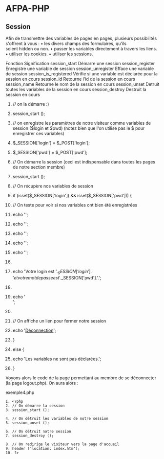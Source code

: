 # AFPA-PHP
## Session

Afin de transmettre des variables de pages en pages, plusieurs possibilités s'offrent à vous :
	• les divers champs des formulaires, qu'ils soient hidden ou non.
	• passer les variables directement à travers les liens.
	• utiliser les cookies.
	• utiliser les sessions.

Fonction	Signification
session_start	Démarre une session
session_register	Enregistre une variable de session
session_unregister	Efface une variable de session
session_is_registered	Vérifie si une variable est déclarée pour la session en cours
session_id	Retourne l'id de la session en cours
session_name	Retourne le nom de la session en cours
session_unset	Detruit toutes les variables de la session en cours
session_destroy	Destruit la session en cours

1. // on la démarre :)
2. session_start ();

3. // on enregistre les paramètres de notre visiteur comme variables de session ($login et $pwd) (notez bien que l'on utilise pas le $ pour enregistrer ces variables)
4. $_SESSION['login'] = $_POST['login'];
5. $_SESSION['pwd'] = $_POST['pwd'];

1. // On démarre la session (ceci est indispensable dans toutes les pages de notre section membre)
2. session_start ();

3. // On récupère nos variables de session
4. if (isset($_SESSION['login']) && isset($_SESSION['pwd'])) {

5. // On teste pour voir si nos variables ont bien été enregistrées
6. echo '<html>';
7. echo '<head>';
8. echo '<title>Page de notre section membre</title>';
9. echo '</head>';
10. echo '<body>';
11. 
12. echo 'Votre login est '.$_SESSION['login'].' et votre mot de passe est '.$_SESSION['pwd'].'.';
13. 
14. echo '<br />';
15. 
16. // On affiche un lien pour fermer notre session
17. echo '<a href="./logout.php">Déconnection</a>';
18. }
19. else {
20. echo 'Les variables ne sont pas déclarées.';
21. }

Voyons alors le code de la page permettant au membre de se déconnecter (la page logout.php).
On aura alors :

exemple4.php

	1. <?php
	2. // On démarre la session
	3. session_start ();
	
	4. // On détruit les variables de notre session
	5. session_unset ();
	
	6. // On détruit notre session
	7. session_destroy ();
	
	8. // On redirige le visiteur vers la page d'accueil
	9. header ('location: index.htm');
	10. ?>
